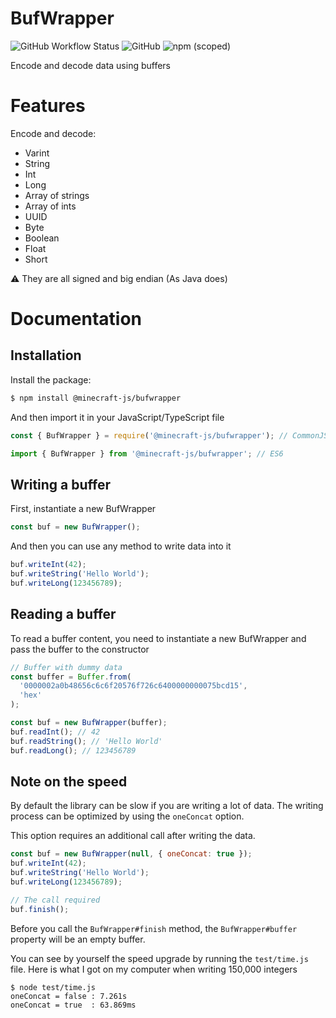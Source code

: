 # BufWrapper

![GitHub Workflow Status](https://img.shields.io/github/workflow/status/MinecraftJS/BufWrapper/Build?style=for-the-badge)
![GitHub](https://img.shields.io/github/license/MinecraftJS/BufWrapper?style=for-the-badge)
![npm (scoped)](https://img.shields.io/npm/v/@minecraft-js/bufwrapper?style=for-the-badge)

Encode and decode data using buffers

# Features

Encode and decode:

- Varint
- String
- Int
- Long
- Array of strings
- Array of ints
- UUID
- Byte
- Boolean
- Float
- Short

⚠️ They are all signed and big endian (As Java does)

# Documentation

## Installation

Install the package:

```bash
$ npm install @minecraft-js/bufwrapper
```

And then import it in your JavaScript/TypeScript file

```ts
const { BufWrapper } = require('@minecraft-js/bufwrapper'); // CommonJS

import { BufWrapper } from '@minecraft-js/bufwrapper'; // ES6
```

## Writing a buffer

First, instantiate a new BufWrapper

```js
const buf = new BufWrapper();
```

And then you can use any method to write data into it

```js
buf.writeInt(42);
buf.writeString('Hello World');
buf.writeLong(123456789);
```

## Reading a buffer

To read a buffer content, you need to instantiate a new BufWrapper and pass the buffer to the constructor

```js
// Buffer with dummy data
const buffer = Buffer.from(
  '0000002a0b48656c6c6f20576f726c6400000000075bcd15',
  'hex'
);

const buf = new BufWrapper(buffer);
buf.readInt(); // 42
buf.readString(); // 'Hello World'
buf.readLong(); // 123456789
```

## Note on the speed

By default the library can be slow if you are writing a lot of data.
The writing process can be optimized by using the `oneConcat` option.

This option requires an additional call after writing the data.

```js
const buf = new BufWrapper(null, { oneConcat: true });
buf.writeInt(42);
buf.writeString('Hello World');
buf.writeLong(123456789);

// The call required
buf.finish();
```

Before you call the `BufWrapper#finish` method, the `BufWrapper#buffer` property will be an empty buffer.

You can see by yourself the speed upgrade by running the `test/time.js` file. Here is
what I got on my computer when writing 150,000 integers

```
$ node test/time.js
oneConcat = false : 7.261s
oneConcat = true  : 63.869ms
```
